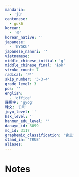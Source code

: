 ```yaml
---
mandarin:
  - 'jú'
cantonese:
  - guk6
korean:
  - '국'
korean_native: ''
japanese:
  - 'KYOKU'
japanese_nanori: ''
vietnamese:
middle_chinese_initial: 'g'
middle_chinese_final: 'ɨok'
stroke_count: 7
radical: '尸'
skip_number: '3-3-4'
grade_level: 3
pos: ''
english:
  - 'office'
羅馬字: 'gyog'
韓文: '굑'
joyo_level: ''
hsk_level: ''
hanmun_edu_level: ''
danayo_id: 3099
mc_id: 3117
graphemic_classification: '會意'
stand_in: 'TRUE'
aliases:
---
```


# Notes
